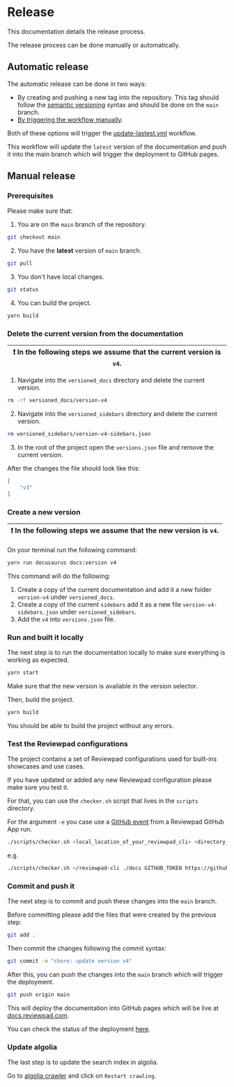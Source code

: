 # Release

This documentation details the release process.

The release process can be done manually or automatically.

## Automatic release

The automatic release can be done in two ways:
- By creating and pushing a new tag into the repository. This tag should follow the [semantic versioning](https://semver.org/) syntax and should be done on the `main` branch.
- [By triggering the workflow manually](https://github.com/reviewpad/docs/actions/workflows/update-lastest.yml).

Both of these options will trigger the [update-lastest.yml](.github/workflows/update-lastest.yml) workflow.

This workflow will update the `latest` version of the documentation and push it into the main branch which will trigger the deployment to GitHub pages.

## Manual release

### Prerequisites

Please make sure that:

1. You are on the `main` branch of the repository.

```bash
git checkout main
```

2. You have the **latest** version of `main` branch.

```bash
git pull
```

3. You don't have local changes.

```bash
git status
```

4. You can build the project.

```bash
yarn build
```

### Delete the current version from the documentation

| :exclamation: In the following steps we assume that the current version is `v4`. |
| -------------------------------------------------------------------------------- |

1. Navigate into the `versioned_docs` directory and delete the current version.

```bash
rm -rf versioned_docs/version-v4
```

2. Navigate into the `versioned_sidebars` directory and delete the current version.

```bash
rm versioned_sidebars/version-v4-sidebars.json
```

3. In the root of the project open the `versions.json` file and remove the current version.

After the changes the file should look like this:

```json
[
    "v3"
]
```

### Create a new version

| :exclamation: In the following steps we assume that the new version is `v4`. |
| ---------------------------------------------------------------------------- |

On your terminal run the following command:

```bash
yarn run docusaurus docs:version v4
```

This command will do the following:

1. Create a copy of the current documentation and add it a new folder `version-v4` under `versioned_docs`.
2. Create a copy of the current `sidebars` add it as a new file `version-v4-sidebars.json` under `versioned_sidebars`.
3. Add the `v4` into `versions.json` file.

### Run and built it locally

The next step is to run the documentation locally to make sure everything is working as expected.

```bash
yarn start
```

Make sure that the new version is available in the version selector.

Then, build the project.

```bash
yarn build
```

You should be able to build the project without any errors.

### Test the Reviewpad configurations

The project contains a set of Reviewpad configurations used for built-ins showcases and use cases.

If you have updated or added any new Reviewpad configuration please make sure you test it.

For that, you can use the `checker.sh` script that lives in the `scripts` directory.

For the argument `-e` you case use a [GitHub event](https://github.com/reviewpad/reviewpad#using-a-github-event-from-a-reviewpad-github-app-run) from a Reviewpad GitHub App run.

```bash
./scripts/checker.sh <local_location_of_your_reviewpad_cli> <directory_to_look_for_yml_configurations> <github_token> <github_repo> <local_location_of_JSON_file_with_GitHub_event>
```

e.g.

```bash
./scripts/checker.sh ~/reviewpad-cli ./docs GITHUB_TOKEN https://github.com/mascarilha/paddy/pull/1 my_event.json
```

### Commit and push it

The next step is to commit and push these changes into the `main` branch.

Before committing please add the files that were created by the previous step:

```bash
git add .
```

Then commit the changes following the commit syntax:

```bash
git commit -m "chore: update version v4"
```

After this, you can push the changes into the `main` branch which will trigger the deployment.

```bash
git push origin main
```

This will deploy the documentation into GitHub pages which will be live at [docs.reviewpad.com](https://docs.reviewpad.com).

You can check the status of the deployment [here](https://github.com/reviewpad/docs/deployments).

### Update algolia

The last step is to update the search index in algolia.

Go to [algolia crawler](https://crawler.algolia.com/admin/crawlers/efcdfdf9-be65-45b0-8fc1-c76dcac68fe2/overview) and click on `Restart crawling`.
